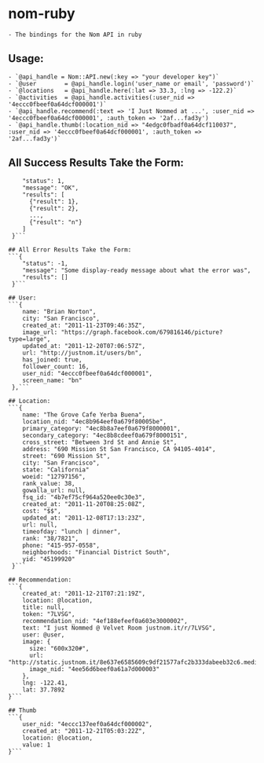 # nom-ruby
    - The bindings for the Nom API in ruby

## Usage:
    - `@api_handle = Nom::API.new(:key => "your developer key")`
    - `@user        = @api_handle.login('user_name or email', 'password')`
    - `@locations   = @api_handle.here(:lat => 33.3, :lng => -122.2)`
    - `@activities  = @api_handle.activities(:user_nid => '4eccc0fbeef0a64dcf000001')`
    - `@api_handle.recommend(:text => 'I Just Nommed at ...', :user_nid => '4eccc0fbeef0a64dcf000001', :auth_token => '2af...fad3y')
    - `@api_handle.thumb(:location_nid => "4edgc0fbadf0a64dcf110037", :user_nid => '4eccc0fbeef0a64dcf000001', :auth_token => '2af...fad3y')`

## All Success Results Take the Form:
  ```{
      "status": 1,
      "message": "OK",
      "results": [
        {"result": 1},
        {"result": 2},
        ...,
        {"result": "n"}
      ]
   }```

## All Error Results Take the Form:
  ```{
      "status": -1,
      "message": "Some display-ready message about what the error was",
      "results": []
   }```

## User:
  ```{
      name: "Brian Norton",
      city: "San Francisco",
      created_at: "2011-11-23T09:46:35Z",
      image_url: "https://graph.facebook.com/679816146/picture?type=large",
      updated_at: "2011-12-20T07:06:57Z",
      url: "http://justnom.it/users/bn",
      has_joined: true,
      follower_count: 16,
      user_nid: "4eccc0fbeef0a64dcf000001",
      screen_name: "bn"
   },```
   
## Location:
  ```{
      name: "The Grove Cafe Yerba Buena",
      location_nid: "4ec8b964eef0a679f80005be",
      primary_category: "4ec8b8a7eef0a679f8000001",
      secondary_category: "4ec8b8cdeef0a679f8000151",
      cross_street: "Between 3rd St and Annie St",
      address: "690 Mission St San Francisco, CA 94105-4014",
      street: "690 Mission St",
      city: "San Francisco",
      state: "California"
      woeid: "12797156",
      rank_value: 38,
      gowalla_url: null,
      fsq_id: "4b7ef75cf964a520ee0c30e3",
      created_at: "2011-11-20T08:25:08Z",
      cost: "$$",
      updated_at: "2011-12-08T17:13:23Z",
      url: null,
      timeofday: "lunch | dinner",
      rank: "38/7821",
      phone: "415-957-0558",
      neighborhoods: "Financial District South",
      yid: "45199920"
   }```
   
## Recommendation:
  ```{
      created_at: "2011-12-21T07:21:19Z",
      location: @location,
      title: null,
      token: "7LVSG",
      recommendation_nid: "4ef188efeef0a603e3000002",
      text: "I just Nommed @ Velvet Room justnom.it/r/7LVSG",
      user: @user,
      image: {
        size: "600x320#",
        url: "http://static.justnom.it/8e637e6585609c9df21577afc2b333dabeeb32c6.medium.png",
        image_nid: "4ee56d6beef0a61a7d000003"
      },
      lng: -122.41,
      lat: 37.7892
  }```
  
## Thumb
  ```{
      user_nid: "4eccc137eef0a64dcf000002",
      created_at: "2011-12-21T05:03:22Z",
      location: @location,
      value: 1
  }```